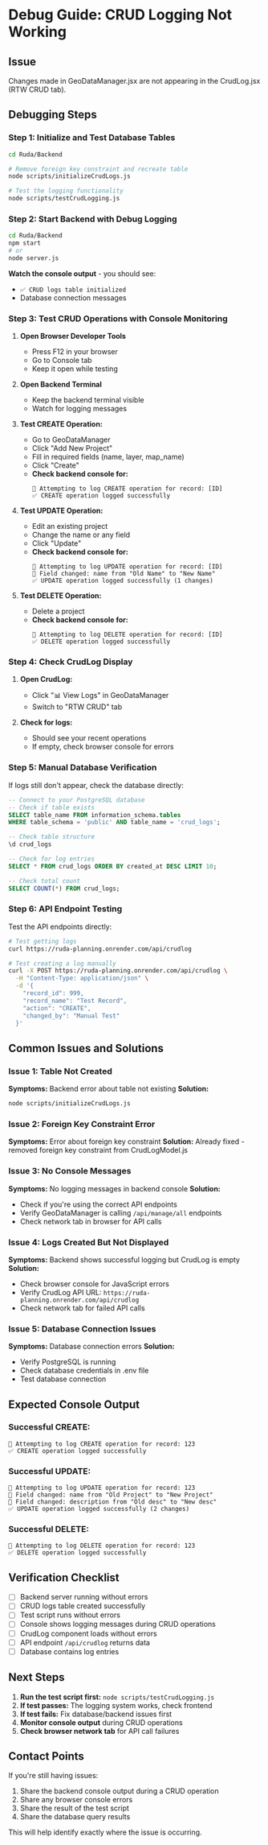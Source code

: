 # Debug Guide: CRUD Logging Not Working

## Issue
Changes made in GeoDataManager.jsx are not appearing in the CrudLog.jsx (RTW CRUD tab).

## Debugging Steps

### Step 1: Initialize and Test Database Tables
```bash
cd Ruda/Backend

# Remove foreign key constraint and recreate table
node scripts/initializeCrudLogs.js

# Test the logging functionality
node scripts/testCrudLogging.js
```

### Step 2: Start Backend with Debug Logging
```bash
cd Ruda/Backend
npm start
# or
node server.js
```

**Watch the console output** - you should see:
- `✅ CRUD logs table initialized`
- Database connection messages

### Step 3: Test CRUD Operations with Console Monitoring

1. **Open Browser Developer Tools**
   - Press F12 in your browser
   - Go to Console tab
   - Keep it open while testing

2. **Open Backend Terminal**
   - Keep the backend terminal visible
   - Watch for logging messages

3. **Test CREATE Operation:**
   - Go to GeoDataManager
   - Click "Add New Project"
   - Fill in required fields (name, layer, map_name)
   - Click "Create"
   - **Check backend console for:**
     ```
     🔄 Attempting to log CREATE operation for record: [ID]
     ✅ CREATE operation logged successfully
     ```

4. **Test UPDATE Operation:**
   - Edit an existing project
   - Change the name or any field
   - Click "Update"
   - **Check backend console for:**
     ```
     🔄 Attempting to log UPDATE operation for record: [ID]
     📝 Field changed: name from "Old Name" to "New Name"
     ✅ UPDATE operation logged successfully (1 changes)
     ```

5. **Test DELETE Operation:**
   - Delete a project
   - **Check backend console for:**
     ```
     🔄 Attempting to log DELETE operation for record: [ID]
     ✅ DELETE operation logged successfully
     ```

### Step 4: Check CrudLog Display

1. **Open CrudLog:**
   - Click "📊 View Logs" in GeoDataManager
   - Switch to "RTW CRUD" tab

2. **Check for logs:**
   - Should see your recent operations
   - If empty, check browser console for errors

### Step 5: Manual Database Verification

If logs still don't appear, check the database directly:

```sql
-- Connect to your PostgreSQL database
-- Check if table exists
SELECT table_name FROM information_schema.tables 
WHERE table_schema = 'public' AND table_name = 'crud_logs';

-- Check table structure
\d crud_logs

-- Check for log entries
SELECT * FROM crud_logs ORDER BY created_at DESC LIMIT 10;

-- Check total count
SELECT COUNT(*) FROM crud_logs;
```

### Step 6: API Endpoint Testing

Test the API endpoints directly:

```bash
# Test getting logs
curl https://ruda-planning.onrender.com/api/crudlog

# Test creating a log manually
curl -X POST https://ruda-planning.onrender.com/api/crudlog \
  -H "Content-Type: application/json" \
  -d '{
    "record_id": 999,
    "record_name": "Test Record",
    "action": "CREATE",
    "changed_by": "Manual Test"
  }'
```

## Common Issues and Solutions

### Issue 1: Table Not Created
**Symptoms:** Backend error about table not existing
**Solution:**
```bash
node scripts/initializeCrudLogs.js
```

### Issue 2: Foreign Key Constraint Error
**Symptoms:** Error about foreign key constraint
**Solution:** Already fixed - removed foreign key constraint from CrudLogModel.js

### Issue 3: No Console Messages
**Symptoms:** No logging messages in backend console
**Solution:** 
- Check if you're using the correct API endpoints
- Verify GeoDataManager is calling `/api/manage/all` endpoints
- Check network tab in browser for API calls

### Issue 4: Logs Created But Not Displayed
**Symptoms:** Backend shows successful logging but CrudLog is empty
**Solution:**
- Check browser console for JavaScript errors
- Verify CrudLog API URL: `https://ruda-planning.onrender.com/api/crudlog`
- Check network tab for failed API calls

### Issue 5: Database Connection Issues
**Symptoms:** Database connection errors
**Solution:**
- Verify PostgreSQL is running
- Check database credentials in .env file
- Test database connection

## Expected Console Output

### Successful CREATE:
```
🔄 Attempting to log CREATE operation for record: 123
✅ CREATE operation logged successfully
```

### Successful UPDATE:
```
🔄 Attempting to log UPDATE operation for record: 123
📝 Field changed: name from "Old Project" to "New Project"
📝 Field changed: description from "Old desc" to "New desc"
✅ UPDATE operation logged successfully (2 changes)
```

### Successful DELETE:
```
🔄 Attempting to log DELETE operation for record: 123
✅ DELETE operation logged successfully
```

## Verification Checklist

- [ ] Backend server running without errors
- [ ] CRUD logs table created successfully
- [ ] Test script runs without errors
- [ ] Console shows logging messages during CRUD operations
- [ ] CrudLog component loads without errors
- [ ] API endpoint `/api/crudlog` returns data
- [ ] Database contains log entries

## Next Steps

1. **Run the test script first:** `node scripts/testCrudLogging.js`
2. **If test passes:** The logging system works, check frontend
3. **If test fails:** Fix database/backend issues first
4. **Monitor console output** during CRUD operations
5. **Check browser network tab** for API call failures

## Contact Points

If you're still having issues:
1. Share the backend console output during a CRUD operation
2. Share any browser console errors
3. Share the result of the test script
4. Share the database query results

This will help identify exactly where the issue is occurring.
